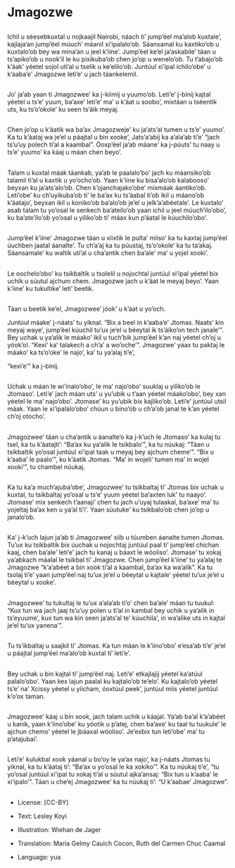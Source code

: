 # Jmagozwe

##
Ichil u séesebkuxtal u nojkaajil Nairobi, náach ti’ jump’éel ma’alob kuxtale’, kajlaja’an jump’éel múuch’ máanil xi’ipalalo’ob. Sáansamal ku kaxtiko’ob u kuxtalo’ob bey wa mina’an u jeel k’iine’. Jump’éel ke’el ja’askabile’ táan u ts’apiko’ob u nook’il le ku pixikuba’ob chen jo’op u wenelo’ob. Tu t’abajo’ob k’áak’ yéetel sojol uti’al u tselik u ke’elilo’ob. Juntúul xi’ipal ichilo’obe’ u k’aaba’e’ Jmagozwe leti’e’ u jach táankelemil.

##
Jo’ ja’ab yaan ti Jmagozwee’ ka j-kíimij u yuumo’ob. Leti’e’ j-binij kajtal yéetel u ts’e’ yuum, ba’axe’ leti’e’ ma’ u k’áat u soobo’, mixtáan u tséentik uts, ku ts’o’okole’ ku seen ts’áik meyaj.

##
Chen jo’op u k’áatik wa ba’ax Jmagozweje’ ku ja’ats’al tumen u ts’e’ yuumo’. Ka tu k’áataj wa je’el u páajtal u bin xooke’, Jats’a’abij ka a’ala’ab ti’e’ “jach ts’u’uy polech ti’al a kaambal”. Óoxp’éel ja’ab máane’ ka j-púuts’ tu naay u ts’e’ yuumo’ ka káaj u máan chen beyo’.

##
Talam u kuxtal máak táankab, ya’ab le paalalo’bo’ jach ku máansiko’ob talamil ti’al u kaxtik u yo’ocho’ob. Yaan k’iine ku bisa’alo’ob kalabooso’ beyxan ku ja’ats’alo’ob. Chen k’ojanchajako’obe’ mixmáak áantiko’ob. Leti’obe’ ku ch’uyikuba’ob ti’ le ba’ax ku ts’áabal ti’ob ikil u máano’ob k’áatajo’, beyxan ikil u koniko’ob ba’alo’ob je’el u jelk’a’abéetale’. Le kuxtalo’ asab talam tu yo’osal le senkech ba’ateilo’ob yaan ichil u jeel múuch’ilo’obo’, ku ba’ate’ilo’ob yo’osal u yiliko’ob ti’ máax kun p’áatal le kúuchilo’obo’.

##
Jump’éel k’iine’ Jmagozwe táan u xíixtik le pulta’ míiso’ ka tu kaxtaj jump’éel úuchben jaatal áanalte’. Tu ch’a’aj ka tu púustaj, ts’o’okole’ ka tu ta’akaj. Sáansamale’ ku waltik uti’al u cha’antik chen ba’ale’ ma’ u yojel xooki’.

##
Le oochelo’obo’ ku tsikbaltik u tsolelil u nojochtal juntúul xi’ipal yéetel bix uchik u súutul ajchum chem. Jmagozwe jach u k’áat le meyaj beyo’. Yaan k’iine’ ku tukultike’ leti’ beetik.

##
Táan u beetik ke’el, Jmagozwee’ jóok’ u k’áat u yo’och.

Juntúul máake’ j-náats’ tu yiknal. “Bix a beel in k’aaba’e’ Jtomas. Naats’ kin meyaj waye’, jump’éel kúuchil tu’ux je’el u béeytal ik ts’áiko’on tech janale’”. Bey uchak u ya’alik le máako’ ikil u tuch’bik jump’éel k’an naj yéetel ch’oj u yóok’ol. “Kexi’ ka’ talakech a ch’a’ a wo’oche’”. Jmagozwe’ yáax tu paktaj le máako’ ka ts’o’oke’ le najo’, ka’ tu ya’alaj ti’e’,

“kexi’e’” ka j-binij.

##
Uchak u máan le wi’inalo’obo’, le ma’ najo’obo’ suuklaj u yiliko’ob le Jtomaso’. Leti’e’ jach máan uts’ u yu’ubik u t’aan yéetel máako’obo’, bey xan yéetel le ma’ najo’obo’. Jtomase’ ku yu’ubik bix kajliko’ob. Leti’e’ juntúul utsil máak. Yaan le xi’ipalalo’obo’ chúun u bino’ob u ch’a’ob janal te k’an yéetel ch’oj otocho’.

##
Jmagozwee’ táan u cha’antik u áanalte’o ka j-k’uch le Jtomaso’ ka kulaj tu tsel, ka tu k’áatajti’: “Ba’ax ku ya’alik le tsikbalo’”, ka tu núukaj: “Táan u tsikbaltik yo’osal juntúul xí’ipal taak u meyaj bey ajchum cheme’”. “Bix u k’aaba’ le paalo’”, ku k’áatik Jtomas. “Ma’ in wojeli’ tumen ma’ in wojel xooki’”, tu chambel núukaj.

##
Ka tu ka’a much’ajuba’obe’, Jmagozwee’ tu tsikbaltaj ti’ Jtomas bix uchak u kuxtal, tu tsikbaltaj yo’osal u ts’e’ yuum yéetel ba’axten luk’ tu naayo’. Jtomase’ mix senkech t’aanaji’ chen tu jach u’uyaj tulaakal, ba’axe’ ma’ tu yojeltaj ba’ax ken u ya’al ti’i’. Yaan súutuke’ ku tsikbalo’ob chen jo’op u janalo’ob.

##
Ka’ j-k’uch lajun ja’ab ti Jmagozwee’ síib u túumben áanalte tumen Jtomas. Tu’ux ku tsikbaltik bix úuchak u nojochtaj juntúul paal ti’ jump’éel chichan kaaj, chen ba’ale’ leti’e’ jach tu kanaj u báaxt le wóoliso’. Jtomase’ tu xokaj ya’abkach máalal le tsikbal ti’ Jmagozwe. Chen jump’éel k’iine’ tu ya’alaj te Jmagozwe “k’a’abéet a bin xook ti’al a kaambal, ba’ax ka wa’alik”. Ka tu tsolaj ti’e’ yaan jump’éel naj tu’ux je’el u béeytal u kajtale’ yéetel tu’ux je’el u béeytal u xooke’.

##
Jmagozwee’ tu tukultaj le tu’ux a’ala’ab ti’o’ chen ba’ale’ máan tu tuukul: “Kux tun wa jach jaaj ts’u’uy polen u ti’al in kambal bey uchik u ya’alik in ts’eyuume’, kux tun wa kin seen ja’ats’al te’ kúuchila’, in wa’alike uts in kajtal je’el tu’ux yanena’”.

##
Tu ts’ikbaltaj u saajkil ti’ Jtomas. Ka tun máan le k’iino’obo’ e’esa’ab ti’e’ je’el u páajtal jump’éel ma’alo’ob kuxtal ti’ leti’e’.

##
Bey uchak u bin kajtal ti’ jump’éel naj. Leti’e’ etkajlajij yéetel ka’atúul palalo’obo’. Yaan kex lajun paalal ku kajtalo’ob te’elo’. Ku kajtalo’ob yéetel ts’e’ na’ Xcissy yéetel u yíicham, óoxtúul peek’, juntúul miis yéetel juntúul k’o’ox taman.

##
Jmagozwee’ káaj u bin xook, jach talam uchik u káajal. Ya’ab ba’al k’a’abéet u kanik, yaan k’iino’obe’ ku yóotik u p’atej, chen ba’axe’ ku taal tu tuukule’ le ajchun chemo’ yéetel le jbáaxal wóoliso’. Je’exbix tun leti’obe’ ma’ tu p’atajubai’.

##
Leti’e’ kulukbal xook yáanal u bo’oy le ya’ax najo’, ka j-náats Jtomas tu yiknal, ka tu k’áataj ti’: “Ba’ax u yo’osal le ka xokiko’”. Ka tu núukaj ti’e’, “tu yo’osal juntúul xi’ipal tu xokaj ti’al u súutul ajka’ansaj: “Bix tun u k’aaba’ le xi’ipalo’”. Táan u che’ej Jmagozwee’ ka tu núukaj ti’: “U k’aabae’ Jmagozwe”.

##
* License: [CC-BY]
* Text: Lesley Koyi
* Illustration: Wiehan de Jager
* Translation: Maria Gelmy Cauich Cocon, Ruth del Carmen Chuc Caamal

* Language: yua
